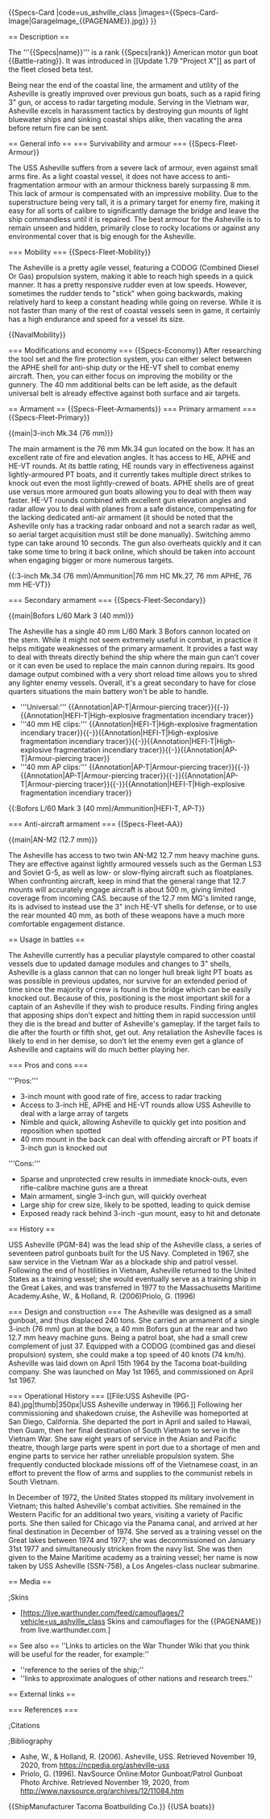 {{Specs-Card
|code=us_ashville_class
|images={{Specs-Card-Image|GarageImage_{{PAGENAME}}.jpg}}
}}

== Description ==
<!-- ''In the first part of the description, cover the history of the ship's creation and military application. In the second part, tell the reader about using this ship in the game. Add a screenshot: if a beginner player has a hard time remembering vehicles by name, a picture will help them identify the ship in question.'' -->
The '''{{Specs|name}}''' is a rank {{Specs|rank}} American motor gun boat {{Battle-rating}}. It was introduced in [[Update 1.79 "Project X"]] as part of the fleet closed beta test.

Being near the end of the coastal line, the armament and utility of the Asheville is greatly improved over previous gun boats, such as a rapid firing 3" gun, or access to radar targeting module. Serving in the Vietnam war, Asheville excels in harassment tactics by destroying gun mounts of light bluewater ships and sinking coastal ships alike, then vacating the area before return fire can be sent.

== General info ==
=== Survivability and armour ===
{{Specs-Fleet-Armour}}
<!-- ''Talk about the vehicle's armour. Note the most well-defended and most vulnerable zones, e.g. the ammo magazine. Evaluate the composition of components and assemblies responsible for movement and manoeuvrability. Evaluate the survivability of the primary and secondary armaments separately. Don't forget to mention the size of the crew, which plays an important role in fleet mechanics. Save tips on preserving survivability for the "Usage in battles" section. If necessary, use a graphical template to show the most well-protected or most vulnerable points in the armour.'' -->
The USS Asheville suffers from a severe lack of armour, even against small arms fire. As a light coastal vessel, it does not have access to anti-fragmentation armour with an armour thickness barely surpassing 8 mm. This lack of armour is compensated with an impressive mobility. Due to the superstructure being very tall, it is a primary target for enemy fire, making it easy for all sorts of calibre to significantly damage the bridge and leave the ship commandless until it is repaired. The best armour for the Asheville is to remain unseen and hidden, primarily close to rocky locations or against any environmental cover that is big enough for the Asheville.

=== Mobility ===
{{Specs-Fleet-Mobility}}
<!-- ''Write about the ship's mobility. Evaluate its power and manoeuvrability, rudder rerouting speed, stopping speed at full tilt, with its maximum forward and reverse speed.'' -->
The Asheville is a pretty agile vessel, featuring a CODOG (Combined Diesel Or Gas) propulsion system, making it able to reach high speeds in a quick manner. It has a pretty responsive rudder even at low speeds. However, sometimes the rudder tends to "stick" when going backwards, making relatively hard to keep a constant heading while going on reverse. While it is not faster than many of the rest of coastal vessels seen in game, it certainly has a high endurance and speed for a vessel its size.

{{NavalMobility}}

=== Modifications and economy ===
{{Specs-Economy}}
After researching the tool set and the fire protection system, you can either select between the APHE shell for anti-ship duty or the HE-VT shell to combat enemy aircraft. Then, you can either focus on improving the mobility or the gunnery. The 40 mm additional belts can be left aside, as the default universal belt is already effective against both surface and air targets.

== Armament ==
{{Specs-Fleet-Armaments}}
=== Primary armament ===
{{Specs-Fleet-Primary}}
<!-- ''Provide information about the characteristics of the primary armament. Evaluate their efficacy in battle based on their reload speed, ballistics and the capacity of their shells. Add a link to the main article about the weapon: <code><nowiki>{{main|Weapon name (calibre)}}</nowiki></code>. Broadly describe the ammunition available for the primary armament, and provide recommendations on how to use it and which ammunition to choose.'' -->
{{main|3-inch Mk.34 (76 mm)}}

The main armament is the 76 mm Mk.34 gun located on the bow. It has an excellent rate of fire and elevation angles. It has access to HE, APHE and HE-VT rounds. At its battle rating, HE rounds vary in effectiveness against lightly-armoured PT boats, and it currently takes multiple direct strikes to knock out even the most lightly-crewed of boats. APHE shells are of great use versus more armoured gun boats allowing you to deal with them way faster. HE-VT rounds combined with excellent gun elevation angles and radar allow you to deal with planes from a safe distance, compensating for the lacking dedicated anti-air armament (it should be noted that the Asheville only has a tracking radar onboard and not a search radar as well, so aerial target acquisition must still be done manually). Switching ammo type can take around 10 seconds. The gun also overheats quickly and it can take some time to bring it back online, which should be taken into account when engaging bigger or more numerous targets.

{{:3-inch Mk.34 (76 mm)/Ammunition|76 mm HC Mk.27, 76 mm APHE, 76 mm HE-VT}}

=== Secondary armament ===
{{Specs-Fleet-Secondary}}
<!-- ''Some ships are fitted with weapons of various calibres. Secondary armaments are defined as weapons chosen with the control <code>Select secondary weapon</code>. Evaluate the secondary armaments and give advice on how to use them. Describe the ammunition available for the secondary armament. Provide recommendations on how to use them and which ammunition to choose. Remember that any anti-air armament, even heavy calibre weapons, belong in the next section. If there is no secondary armament, remove this section.'' -->
{{main|Bofors L/60 Mark 3 (40 mm)}}

The Asheville has a single 40 mm L/60 Mark 3 Bofors cannon located on the stern. While it might not seem extremely useful in combat, in practice it helps mitigate weaknesses of the primary armament. It provides a fast way to deal with threats directly behind the ship where the main gun can't cover or it can even be used to replace the main cannon during repairs. Its good damage output combined with a very short reload time allows you to shred any lighter enemy vessels. Overall, it's a great secondary to have for close quarters situations the main battery won't be able to handle.

* '''Universal:''' {{Annotation|AP-T|Armour-piercing tracer}}{{-}}{{Annotation|HEFI-T|High-explosive fragmentation incendiary tracer}}
* '''40 mm HE clips:''' {{Annotation|HEFI-T|High-explosive fragmentation incendiary tracer}}{{-}}{{Annotation|HEFI-T|High-explosive fragmentation incendiary tracer}}{{-}}{{Annotation|HEFI-T|High-explosive fragmentation incendiary tracer}}{{-}}{{Annotation|AP-T|Armour-piercing tracer}}
* '''40 mm AP clips:''' {{Annotation|AP-T|Armour-piercing tracer}}{{-}}{{Annotation|AP-T|Armour-piercing tracer}}{{-}}{{Annotation|AP-T|Armour-piercing tracer}}{{-}}{{Annotation|HEFI-T|High-explosive fragmentation incendiary tracer}}

{{:Bofors L/60 Mark 3 (40 mm)/Ammunition|HEFI-T, AP-T}}

=== Anti-aircraft armament ===
{{Specs-Fleet-AA}}
<!-- ''An important part of the ship's armament responsible for air defence. Anti-aircraft armament is defined by the weapon chosen with the control <code>Select anti-aircraft weapons</code>. Talk about the ship's anti-air cannons and machine guns, the number of guns and their positions, their effective range, and about their overall effectiveness – including against surface targets. If there are no anti-aircraft armaments, remove this section.'' -->
{{main|AN-M2 (12.7 mm)}}

The Asheville has access to two twin AN-M2 12.7 mm heavy machine guns. They are effective against lightly armoured vessels such as the German LS3 and Soviet G-5, as well as low- or slow-flying aircraft such as floatplanes. When confronting aircraft, keep in mind that the general range that 12.7 mounts will accurately engage aircraft is about 500 m, giving limited coverage from incoming CAS. because of the 12.7 mm MG's limited range, its is advised to instead use the 3" inch HE-VT shells for defense, or to use the rear mounted 40 mm, as both of these weapons have a much more comfortable engagement distance.

== Usage in battles ==
<!-- ''Describe the technique of using this ship, the characteristics of her use in a team and tips on strategy. Abstain from writing an entire guide – don't try to provide a single point of view, but give the reader food for thought. Talk about the most dangerous opponents for this vehicle and provide recommendations on fighting them. If necessary, note the specifics of playing with this vehicle in various modes (AB, RB, SB).'' -->
The Asheville currently has a peculiar playstyle compared to other coastal vessels due to updated damage modules and changes to 3" shells, Asheville is a glass cannon that can no longer hull break light PT boats as was possible in previous updates, nor survive for an extended period of time since the majority of crew is found in the bridge which can be easily knocked out. Because of this, positioning is the most important skill for a captain of an Asheville if they wish to produce results. Finding firing angles that apposing ships don't expect and hitting them in rapid succession until they die is the bread and butter of Asheville's gameplay. If the target fails to die after the fourth or fifth shot, get out. Any retaliation the Asheville faces is likely to end in her demise, so don't let the enemy even get a glance of Asheville and captains will do much better playing her. 

=== Pros and cons ===
<!--''Summarise and briefly evaluate the vehicle in terms of its characteristics and combat effectiveness. Mark its pros and cons in the bulleted list. Try not to use more than 6 points for each of the characteristics. Avoid using categorical definitions such as "bad", "good" and the like - use substitutions with softer forms such as "inadequate" and "effective".''-->

'''Pros:'''

* 3-inch mount with good rate of fire, access to radar tracking
* Access to 3-inch HE, APHE and HE-VT rounds allow USS Asheville to deal with a large array of targets
* Nimble and quick, allowing Asheville to quickly get into position and reposition when spotted
* 40 mm mount in the back can deal with offending aircraft or PT boats if 3-inch gun is knocked out

'''Cons:'''

* Sparse and unprotected crew results in immediate knock-outs, even rifle-calibre machine guns are a threat
* Main armament, single 3-inch gun, will quickly overheat
* Large ship for crew size, likely to be spotted, leading to quick demise
* Exposed ready rack behind 3-inch -gun mount, easy to hit and detonate

== History ==
<!-- ''Describe the history of the creation and combat usage of the ship in more detail than in the introduction. If the historical reference turns out to be too long, take it to a separate article, taking a link to the article about the ship and adding a block "/History" (example: <nowiki>https://wiki.warthunder.com/(Ship-name)/History</nowiki>) and add a link to it here using the <code>main</code> template. Be sure to reference text and sources by using <code><nowiki><ref></ref></nowiki></code>, as well as adding them at the end of the article with <code><nowiki><references /></nowiki></code>. This section may also include the ship's dev blog entry (if applicable) and the in-game encyclopedia description (under <code><nowiki>=== In-game description ===</nowiki></code>, also if applicable).'' -->
USS Asheville (PGM-84) was the lead ship of the Asheville class, a series of seventeen patrol gunboats built for the US Navy. Completed in 1967, she saw service in the Vietnam War as a blockade ship and patrol vessel. Following the end of hostilities in Vietnam, Asheville returned to the United States as a training vessel; she would eventually serve as a training ship in the Great Lakes, and was transferred in 1977 to the Massachusetts Maritime Academy.<ref name=":0">Ashe, W., & Holland, R. (2006)</ref><ref name=":1">Priolo, G. (1996)</ref>

=== Design and construction ===
The Asheville was designed as a small gunboat, and thus displaced 240 tons. She carried an armament of a single 3-inch (76 mm) gun at the bow, a 40 mm Bofors gun at the rear and two 12.7 mm heavy machine guns.<ref name=":1" /> Being a patrol boat, she had a small crew complement of just 37. Equipped with a CODOG (combined gas and diesel propulsion) system, she could make a top speed of 40 knots (74 km/h).<ref name=":1" /> Asheville was laid down on April 15th 1964 by the Tacoma boat-building company. She was launched on May 1st 1965, and commissioned on April 1st 1967.<ref name=":1" />

=== Operational History ===
[[File:USS Asheville (PG-84).jpg|thumb|350px|USS Asheville underway in 1966.]]
Following her commissioning and shakedown cruise, the Asheville was homeported at San Diego, California. She departed the port in April and sailed to Hawaii, then Guam, then her final destination of South Vietnam to serve in the Vietnam War.<ref name=":0" /> She saw eight years of service in the Asian and Pacific theatre, though large parts were spent in port due to a shortage of men and engine parts to service her rather unreliable propulsion system. She frequently conducted blockade missions off of the Vietnamese coast, in an effort to prevent the flow of arms and supplies to the communist rebels in South Vietnam.<ref name=":0" /><ref name=":1" />

In December of 1972, the United States stopped its military involvement in Vietnam; this halted Asheville's combat activities. She remained in the Western Pacific for an additional two years, visiting a variety of Pacific ports. She then sailed for Chicago via the Panama canal, and arrived at her final destination in December of 1974. She served as a training vessel on the Great lakes between 1974 and 1977;<ref name=":0" /> she was decommissioned on January 31st 1977 and simultaneously stricken from the navy list. She was then given to the Maine Maritime academy as a training vessel; her name is now taken by USS Asheville (SSN-758), a Los Angeles-class nuclear submarine.<ref name=":0" />

== Media ==
<!-- ''Excellent additions to the article would be video guides, screenshots from the game, and photos.'' -->

;Skins

* [https://live.warthunder.com/feed/camouflages/?vehicle=us_ashville_class Skins and camouflages for the {{PAGENAME}} from live.warthunder.com.]

== See also ==
''Links to articles on the War Thunder Wiki that you think will be useful for the reader, for example:''

* ''reference to the series of the ship;''
* ''links to approximate analogues of other nations and research trees.''

== External links ==
<!-- ''Paste links to sources and external resources, such as:''
* ''topic on the official game forum;''
* ''other literature.'' -->

=== References ===

;Citations
<references />

;Bibliography

* Ashe, W., & Holland, R. (2006). Asheville, USS. Retrieved November 19, 2020, from <nowiki>https://ncpedia.org/asheville-uss</nowiki>
* Priolo, G. (1996). NavSource Online:Motor Gunboat/Patrol Gunboat Photo Archive. Retrieved November 19, 2020, from <nowiki>http://www.navsource.org/archives/12/11084.htm</nowiki>

{{ShipManufacturer Tacoma Boatbuilding Co.}}
{{USA boats}}